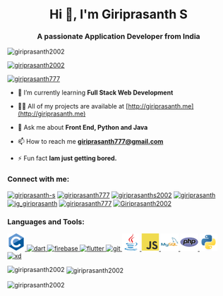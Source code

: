<h1 align="center">Hi 👋, I'm Giriprasanth S</h1>
<h3 align="center">A passionate Application Developer from India</h3>

<p align="left"> <img src="https://komarev.com/ghpvc/?username=giriprasanth2002&label=Profile%20views&color=0e75b6&style=flat" alt="giriprasanth2002" /> </p>

<p align="left"> <a href="https://github.com/ryo-ma/github-profile-trophy"><img src="https://github-profile-trophy.vercel.app/?username=giriprasanth2002" alt="giriprasanth2002" /></a> </p>

<p align="left"> <a href="https://twitter.com/giriprasanth777" target="blank"><img src="https://img.shields.io/twitter/follow/giriprasanth777?logo=twitter&style=for-the-badge" alt="giriprasanth777" /></a> </p>

- 🌱 I’m currently learning **Full Stack Web Development**

- 👨‍💻 All of my projects are available at [http://giriprasanth.me](http://giriprasanth.me)

- 💬 Ask me about **Front End, Python and Java**

- 📫 How to reach me **giriprasanth777@gmail.com**

- ⚡ Fun fact **Iam just getting bored.**

<h3 align="left">Connect with me:</h3>
<p align="left">
<a href="https://codepen.io/giriprasanth-s" target="blank"><img align="center" src="https://raw.githubusercontent.com/rahuldkjain/github-profile-readme-generator/master/src/images/icons/Social/codepen.svg" alt="giriprasanth-s" height="30" width="40" /></a>
<a href="https://twitter.com/giriprasanth777" target="blank"><img align="center" src="https://raw.githubusercontent.com/rahuldkjain/github-profile-readme-generator/master/src/images/icons/Social/twitter.svg" alt="giriprasanth777" height="30" width="40" /></a>
<a href="https://linkedin.com/in/giriprasanths2002" target="blank"><img align="center" src="https://raw.githubusercontent.com/rahuldkjain/github-profile-readme-generator/master/src/images/icons/Social/linked-in-alt.svg" alt="giriprasanths2002" height="30" width="40" /></a>
<a href="https://fb.com/giriprasanth" target="blank"><img align="center" src="https://raw.githubusercontent.com/rahuldkjain/github-profile-readme-generator/master/src/images/icons/Social/facebook.svg" alt="giriprasanth" height="30" width="40" /></a>
<a href="https://instagram.com/ig_giriprasanth" target="blank"><img align="center" src="https://raw.githubusercontent.com/rahuldkjain/github-profile-readme-generator/master/src/images/icons/Social/instagram.svg" alt="ig_giriprasanth" height="30" width="40" /></a>
<a href="https://www.hackerearth.com/giriprasanth777" target="blank"><img align="center" src="https://raw.githubusercontent.com/rahuldkjain/github-profile-readme-generator/master/src/images/icons/Social/hackerearth.svg" alt="giriprasanth777" height="30" width="40" /></a>
<a href="https://discord.gg/Giriprasanth2002" target="blank"><img align="center" src="https://raw.githubusercontent.com/rahuldkjain/github-profile-readme-generator/master/src/images/icons/Social/discord.svg" alt="Giriprasanth2002" height="30" width="40" /></a>
</p>

<h3 align="left">Languages and Tools:</h3>
<p align="left"> <a href="https://www.cprogramming.com/" target="_blank" rel="noreferrer"> <img src="https://raw.githubusercontent.com/devicons/devicon/master/icons/c/c-original.svg" alt="c" width="40" height="40"/> </a> <a href="https://dart.dev" target="_blank" rel="noreferrer"> <img src="https://www.vectorlogo.zone/logos/dartlang/dartlang-icon.svg" alt="dart" width="40" height="40"/> </a> <a href="https://firebase.google.com/" target="_blank" rel="noreferrer"> <img src="https://www.vectorlogo.zone/logos/firebase/firebase-icon.svg" alt="firebase" width="40" height="40"/> </a> <a href="https://flutter.dev" target="_blank" rel="noreferrer"> <img src="https://www.vectorlogo.zone/logos/flutterio/flutterio-icon.svg" alt="flutter" width="40" height="40"/> </a> <a href="https://git-scm.com/" target="_blank" rel="noreferrer"> <img src="https://www.vectorlogo.zone/logos/git-scm/git-scm-icon.svg" alt="git" width="40" height="40"/> </a> <a href="https://www.java.com" target="_blank" rel="noreferrer"> <img src="https://raw.githubusercontent.com/devicons/devicon/master/icons/java/java-original.svg" alt="java" width="40" height="40"/> </a> <a href="https://developer.mozilla.org/en-US/docs/Web/JavaScript" target="_blank" rel="noreferrer"> <img src="https://raw.githubusercontent.com/devicons/devicon/master/icons/javascript/javascript-original.svg" alt="javascript" width="40" height="40"/> </a> <a href="https://www.mysql.com/" target="_blank" rel="noreferrer"> <img src="https://raw.githubusercontent.com/devicons/devicon/master/icons/mysql/mysql-original-wordmark.svg" alt="mysql" width="40" height="40"/> </a> <a href="https://www.php.net" target="_blank" rel="noreferrer"> <img src="https://raw.githubusercontent.com/devicons/devicon/master/icons/php/php-original.svg" alt="php" width="40" height="40"/> </a> <a href="https://www.python.org" target="_blank" rel="noreferrer"> <img src="https://raw.githubusercontent.com/devicons/devicon/master/icons/python/python-original.svg" alt="python" width="40" height="40"/> </a> <a href="https://www.adobe.com/products/xd.html" target="_blank" rel="noreferrer"> <img src="https://cdn.worldvectorlogo.com/logos/adobe-xd.svg" alt="xd" width="40" height="40"/> </a> </p>

<p><img align="left" src="https://github-readme-stats.vercel.app/api/top-langs?username=giriprasanth2002&show_icons=true&locale=en&layout=compact" alt="giriprasanth2002" /></p>

<p>&nbsp;<img align="center" src="https://github-readme-stats.vercel.app/api?username=giriprasanth2002&show_icons=true&locale=en" alt="giriprasanth2002" /></p>

<p><img align="center" src="https://github-readme-streak-stats.herokuapp.com/?user=giriprasanth2002&" alt="giriprasanth2002" /></p>
